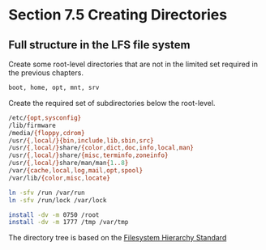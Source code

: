 # Section 7.5 Creating Directories

## Full structure in the LFS file system
Create some root-level directories that are not in the limited set required in
the previous chapters.
```bash
boot, home, opt, mnt, srv
```

Create the required set of subdirectories below the root-level.
```bash
/etc/{opt,sysconfig}
/lib/firmware
/media/{floppy,cdrom}
/usr/{,local/}{bin,include,lib,sbin,src}
/usr/{,local/}share/{color,dict,doc,info,local,man}
/usr/{,local/}share/{misc,terminfo,zoneinfo}
/usr/{,local/}share/man/man{1..8}
/var/{cache,local,log,mail,opt,spool}
/var/lib/{color,misc,locate}

ln -sfv /run /var/run
ln -sfv /run/lock /var/lock

install -dv -m 0750 /root
install -dv -m 1777 /tmp /var/tmp
```
The directory tree is based on the
[Filesystem Hierarchy Standard](https://refspecs.linuxfoundation.org/fhs.shtml)
